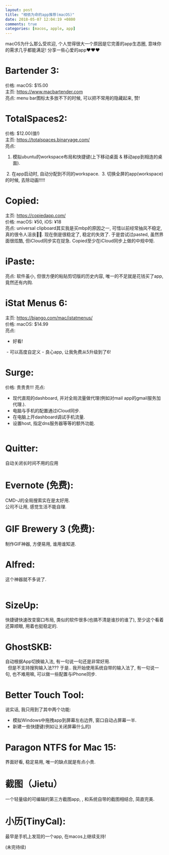```yaml
---
layout: post
title: "相依为命的app推荐(macOS)"
date: 2018-05-07 12:04:19 +0800
comments: true
categories: [macos, apple, app]
---
```



macOS为什么那么受欢迎, 个人觉得很大一个原因是它完善的app生态圈, 意味你的需求几乎都能满足! 分享一些心爱的app❤️❤️❤️

# Bartender 3:  
价格: macOS: $15.00   
主页: https://www.macbartender.com   
亮点: menu bar图标太多放不下的时候, 可以把不常用的隐藏起来, 赞!   
<img style="max-height:30px" class="lazy" data-original="/images/blog/180507_macos_app/2018-04-18%2021_09_31.gif">

<!--more-->

# TotalSpaces2:   
价格: $12.00(值!)   
主页: https://totalspaces.binaryage.com/   
亮点:
1. 模拟ubuntu的workspace布局和快捷键(上下移动桌面 & 移动app到相连的桌面).   
 <img style="max-height:200px" class="lazy" data-original="/images/blog/180507_macos_app/8412F41B-51DF-4A7E-BD95-7A1991BD77E4.png">
2. 在app启动时, 自动分配到不同的workspace.    
<img style="max-height:200px" class="lazy" data-original="/images/blog/180507_macos_app/FAACC69F-E507-4F23-9030-F95EDA0A31CD.png">
3. 切换全屏的app(workspace)的时候, 去除动画!!!!!   
<img style="max-height:200px" class="lazy" data-original="/images/blog/180507_macos_app/3FF48154-0C3B-428C-A085-A553CE3F9F76.png">

# Copied:   
主页: https://copiedapp.com/   
价格: macOS: ¥50, iOS: ¥18   
亮点: universal clipboard其实我是买mbp的原因之一, 可惜以前经常抽风不稳定, 真的很令人沮丧🤦‍♂️. 现在倒是很稳定了, 稳定的失效了. 于是尝试过pasted, 虽然界面很炫酷, 但iCloud同步实在捉急. Copied至少在iCloud同步上做的中规中矩.

# iPaste:   
亮点: 软件虽小, 但很方便的粘贴剪切版的历史内容, 唯一的不足就是花钱买了app, 竟然还有内购.  
<img style="max-height:150px" class="lazy" data-original="/images/blog/180507_macos_app/F0203FBA-8FCA-428E-A141-1319774F227D.png">

# iStat Menus 6:   
主页: https://bjango.com/mac/istatmenus/   
价格: macOS: $14.99   
亮点:    
- 好看!    
<img style="max-height:300px" class="lazy" data-original="/images/blog/180507_macos_app/A45BC650-FF78-4940-A1EC-B89A72D5EADD.png">
- 可以高度自定义
- 良心app, 让我免费从5升级到了6!

# Surge:   
价格: 贵贵贵!!!
亮点:
- 现代直观的dashboard, 并对全局流量做代理(例如对mail app的gmail服务加代理.).
- 电脑与手机的配置通过iCloud同步.
- 在电脑上开dashboard调试手机流量.  
- 设置host, 指定dns服务器等等的额外功能.  
<img style="max-height: 50px" class="lazy" data-original="/images/blog/180507_macos_app/EFBCCA4D-4C9A-4391-9D2B-18E17C842984.png">

# Quitter:   
自动关闭长时间不用的应用   
<img style="max-height:150px" class="lazy" data-original="/images/blog/180507_macos_app/6503A766-0375-407F-837F-691F851A8F8F.png">

# Evernote (免费):   
CMD-J的全局搜索实在是太好用.  
公司不让用, 感觉生活不能自理.

# GIF Brewery 3 (免费):   
制作GIF神器, 方便易用, 谁用谁知道.   

# Alfred:   
这个神器就不多说了.   
<img style="max-height:100px" class="lazy" data-original="/images/blog/180507_macos_app/62B05219-C848-4E06-BAC3-D91851AB4506.png">
<img style="max-height:80px" class="lazy" data-original="/images/blog/180507_macos_app/8FD49D35-C93D-4E52-A210-516647CB39C1.png">

# SizeUp:
快捷键快速改变窗口布局, 类似的软件很多(也搞不清是谁抄的谁了), 至少这个看着还算顺眼, 用着也挺稳定的.  
<img style="max-height:300px" class="lazy" data-original="/images/blog/180507_macos_app/4BA18CD1-240B-43D2-8747-66EAEF44CAA8.png">

# GhostSKB:    
自动根据App切换输入法, 有一句说一句还是非常好用.   
<img style="max-height:200px" class="lazy" data-original="/images/blog/180507_macos_app/E3140163-0B03-4A82-86F7-98A3CC15E2D3.png">
<img style="max-height:300px" class="lazy" data-original="/images/blog/180507_macos_app/D1E00146-18BB-466A-8A44-1DB125D22A9A.png">
但是不支持搜狗输入法??? 于是.. 我开始使用系统自带的输入法了, 有一句说一句, 也不难用嘛, 可以做一些配置与iPhone同步.

# Better Touch Tool:   
说实话, 我只用到了其中两个功能:
- 模拟Windows中拖拽app到屏幕左右边界, 窗口自动占屏幕一半.
- 新建一些快捷键(例如让关闭屏幕什么的)

# Paragon NTFS for Mac 15:   
界面好看, 稳定易用, 唯一的缺点就是有点小贵.    
<img style="max-height:300px" class="lazy" data-original="/images/blog/180507_macos_app/D02C2358-5069-4858-AD06-13896D317513.png">

# 截图（Jietu）   
一个轻量级的可编辑的第三方截图app, , 和系统自带的截图相结合, 简直完美.    
<img style="max-height:300px" class="lazy" data-original="/images/blog/180507_macos_app/D35005EC-FB42-44D3-BB43-678BD968AC4F.png">

# 小历(TinyCal):   
最早是手机上发现的一个app, 在macos上继续支持!   
<img style="max-height:300px" class="lazy" data-original="/images/blog/180507_macos_app/DEE7E30E-C0F7-43A9-A75C-C906EE891791.png">


(未完待续)
